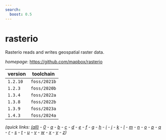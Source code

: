 ```yaml
---
search:
  boost: 0.5
---
```

# rasterio

Rasterio reads and writes geospatial raster data.

*homepage*: <https://github.com/mapbox/rasterio>

version | toolchain
--------|----------
``1.2.10`` | ``foss/2021b``
``1.2.3`` | ``foss/2020b``
``1.3.4`` | ``foss/2022a``
``1.3.8`` | ``foss/2022b``
``1.3.9`` | ``foss/2023a``
``1.4.3`` | ``foss/2024a``


*(quick links: [(all)](../index.md) - [0](../0/index.md) - [a](../a/index.md) - [b](../b/index.md) - [c](../c/index.md) - [d](../d/index.md) - [e](../e/index.md) - [f](../f/index.md) - [g](../g/index.md) - [h](../h/index.md) - [i](../i/index.md) - [j](../j/index.md) - [k](../k/index.md) - [l](../l/index.md) - [m](../m/index.md) - [n](../n/index.md) - [o](../o/index.md) - [p](../p/index.md) - [q](../q/index.md) - [r](../r/index.md) - [s](../s/index.md) - [t](../t/index.md) - [u](../u/index.md) - [v](../v/index.md) - [w](../w/index.md) - [x](../x/index.md) - [y](../y/index.md) - [z](../z/index.md))*


